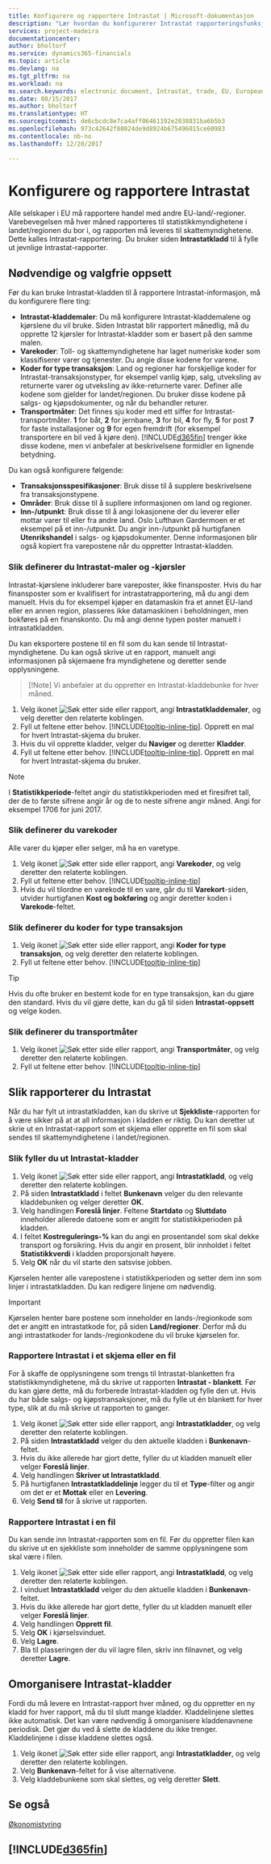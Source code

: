 ```yaml
---
title: Konfigurere og rapportere Intrastat | Microsoft-dokumentasjon
description: "Lær hvordan du konfigurerer Intrastat rapporteringsfunksjoner, og hvordan til å rapportere handel med selskaper i andre EU-land."
services: project-madeira
documentationcenter: 
author: bholtorf
ms.service: dynamics365-financials
ms.topic: article
ms.devlang: na
ms.tgt_pltfrm: na
ms.workload: na
ms.search.keywords: electronic document, Intrastat, trade, EU, European Union
ms.date: 08/15/2017
ms.author: bholtorf
ms.translationtype: HT
ms.sourcegitcommit: de6cbcdc8e7ca4aff06461192e2038831ba6b5b3
ms.openlocfilehash: 973c42642f88024de9d8924b675496015ce60983
ms.contentlocale: nb-no
ms.lasthandoff: 12/20/2017

---
```

# <a name="how-to-set-up-and-report-intrastat"></a>Konfigurere og rapportere Intrastat
Alle selskaper i EU må rapportere handel med andre EU-land/-regioner. Varebevegelsen må hver måned rapporteres til statistikkmyndighetene i landet/regionen du bor i, og rapporten må leveres til skattemyndighetene. Dette kalles Intrastat-rapportering. Du bruker siden **Intrastatkladd** til å fylle ut jevnlige Intrastat-rapporter.  

## <a name="required-and-optional-setups"></a>Nødvendige og valgfrie oppsett
Før du kan bruke Intrastat-kladden til å rapportere Intrastat-informasjon, må du konfigurere flere ting:  

* **Intrastat-kladdemaler**: Du må konfigurere Intrastat-kladdemalene og kjørslene du vil bruke. Siden Intrastat blir rapportert månedlig, må du opprette 12 kjørsler for Intrastat-kladder som er basert på den samme malen.  
* **Varekoder**: Toll- og skattemyndighetene har laget numeriske koder som klassifiserer varer og tjenester. Du angie disse kodene for varene.
* **Koder for type transaksjon**: Land og regioner har forskjellige koder for Intrastat-transaksjonstyper, for eksempel vanlig kjøp, salg, utveksling av returnerte varer og utveksling av ikke-returnerte varer. Definer alle kodene som gjelder for landet/regionen. Du bruker disse kodene på salgs- og kjøpsdokumenter, og når du behandler returer.  
* **Transportmåter**: Det finnes sju koder med ett siffer for Intrastat-transportmåter. **1** for båt, **2** for jernbane, **3** for bil, **4** for fly, **5** for post **7** for faste installasjoner og **9** for egen fremdrift (for eksempel transportere en bil ved å kjøre den). [!INCLUDE[d365fin](includes/d365fin_md.md)] trenger ikke disse kodene, men vi anbefaler at beskrivelsene formidler en lignende betydning.  

Du kan også konfigurere følgende:

* **Transaksjonsspesifikasjoner**: Bruk disse til å supplere beskrivelsene fra transaksjonstypene.  
* **Områder**: Bruk disse til å supllere informasjonen om land og regioner.  
* **Inn-/utpunkt**: Bruk disse til å angi lokasjonene der du leverer eller mottar varer til eller fra andre land. Oslo Lufthavn Gardermoen er et eksempel på et inn-/utpunkt. Du angir inn-/utpunkt på hurtigfanen **Utenrikshandel** i salgs- og kjøpsdokumenter. Denne informasjonen blir også kopiert fra varepostene når du oppretter Intrastat-kladden.  

### <a name="to-set-up-intrastat-templates-and-batches"></a>Slik definerer du Intrastat-maler og -kjørsler
Intrastat-kjørslene inkluderer bare vareposter, ikke finansposter. Hvis du har finansposter som er kvalifisert for intrastatrapportering, må du angi dem manuelt. Hvis du for eksempel kjøper en datamaskin fra et annet EU-land eller en annen region, plasseres ikke datamaskinen i beholdningen, men bokføres på en finanskonto. Du må angi denne typen poster manuelt i intrastatkladden.  

Du kan eksportere postene til en fil som du kan sende til Intrastat-myndighetene. Du kan også skrive ut en rapport, manuelt angi informasjonen på skjemaene fra myndighetene og deretter sende opplysningene.

>  [!Note]
> Vi anbefaler at du oppretter en Intrastat-kladdebunke for hver måned.  

1. Velg ikonet ![Søk etter side eller rapport](media/ui-search/search_small.png "Søk etter side eller rapport"), angi **Intrastatkladdemaler**, og velg deretter den relaterte koblingen.  
2. Fyll ut feltene etter behov. [!INCLUDE[tooltip-inline-tip](includes/tooltip-inline-tip_md.md)]. Opprett en mal for hvert Intrastat-skjema du bruker.  
3. Hvis du vil opprette kladder, velger du **Naviger** og deretter **Kladder**.  
4. Fyll ut feltene etter behov. [!INCLUDE[tooltip-inline-tip](includes/tooltip-inline-tip_md.md)]. Opprett en mal for hvert Intrastat-skjema du bruker.  

> [!Note]
> I **Statistikkperiode**-feltet angir du statistikkperioden med et firesifret tall, der de to første sifrene angir år og de to neste sifrene angir måned. Angi for eksempel 1706 for juni 2017.

### <a name="to-set-up-commodity-codes"></a>Slik definerer du varekoder
Alle varer du kjøper eller selger, må ha en varetype.  

1. Velg ikonet ![Søk etter side eller rapport](media/ui-search/search_small.png "Søk etter side eller rapport"), angi **Varekoder**, og velg deretter den relaterte koblingen.  
2. Fyll ut feltene etter behov. [!INCLUDE[tooltip-inline-tip](includes/tooltip-inline-tip_md.md)]  
3. Hvis du vil tilordne en varekode til en vare, går du til **Varekort**-siden, utvider hurtigfanen **Kost og bokføring** og angir deretter koden i **Varekode**-feltet.   

### <a name="to-set-up-transaction-nature-codes"></a>Slik definerer du koder for type transaksjon
1. Velg ikonet ![Søk etter side eller rapport](media/ui-search/search_small.png "Søk etter side eller rapport"), angi **Koder for type transaksjon**, og velg deretter den relaterte koblingen.  
2. Fyll ut feltene etter behov. [!INCLUDE[tooltip-inline-tip](includes/tooltip-inline-tip_md.md)]  

> [!Tip]
> Hvis du ofte bruker en bestemt kode for en type transaksjon, kan du gjøre den standard. Hvis du vil gjøre dette, kan du gå til siden **Intrastat-oppsett** og velge koden.

### <a name="to-set-up-transport-methods"></a>Slik definerer du transportmåter
1. Velg ikonet ![Søk etter side eller rapport](media/ui-search/search_small.png "Søk etter side eller rapport"), angi **Transportmåter**, og velg deretter den relaterte koblingen.  
2. Fyll ut feltene etter behov. [!INCLUDE[tooltip-inline-tip](includes/tooltip-inline-tip_md.md)]  

## <a name="to-report-intrastat"></a>Slik rapporterer du Intrastat
Når du har fylt ut intrastatkladden, kan du skrive ut **Sjekkliste**-rapporten for å være sikker på at at all informasjon i kladden er riktig. Du kan deretter ut skrie ut en Intrastat-rapport som et skjema eller opprette en fil som skal sendes til skattemyndighetene i landet/regionen.  

### <a name="to-fill-in-intrastat-journals"></a>Slik fyller du ut Intrastat-kladder  
1. Velg ikonet ![Søk etter side eller rapport](media/ui-search/search_small.png "Søk etter side eller rapport"), angi **Intrastatkladd**, og velg deretter den relaterte koblingen.  
2. På siden **Intrastatkladd** i feltet **Bunkenavn** velger du den relevante kladdebunken og velger deretter **OK**.  
3. Velg handlingen **Foreslå linjer**. Feltene **Startdato** og **Sluttdato** inneholder allerede datoene som er angitt for statistikkperioden på kladden.  
4. I feltet **Kostregulerings-%** kan du angi en prosentandel som skal dekke transport og forsikring. Hvis du angir en prosent, blir innholdet i feltet **Statistikkverdi** i kladden proporsjonalt høyere.  
5. Velg **OK** når du vil starte den satsvise jobben.  

Kjørselen henter alle varepostene i statistikkperioden og setter dem inn som linjer i intrastatkladden. Du kan redigere linjene om nødvendig.  

> [!IMPORTANT]  
>  Kjørselen henter bare postene som inneholder en lands-/regionkode som det er angitt en intrastatkode for, på siden **Land/regioner**. Derfor må du angi intrastatkoder for lands-/regionkodene du vil bruke kjørselen for.  

### <a name="how-to-report-intrastat-on-a-form-or-a-file"></a>Rapportere Intrastat i et skjema eller en fil
For å skaffe de opplysningene som trengs til Intrastat-blanketten fra statistikkmyndighetene, må du skrive ut rapporten **Intrastat - blankett**. Før du kan gjøre dette, må du forberede Intrastat-kladden og fylle den ut. Hvis du har både salgs- og kjøpstransaksjoner, må du fylle ut én blankett for hver type, slik at du må skrive ut rapporten to ganger.  

1. Velg ikonet ![Søk etter side eller rapport](media/ui-search/search_small.png "Søk etter side eller rapport"), angi **Intrastatkladder**, og velg deretter den relaterte koblingen.  
2. På siden **Intrastatkladd** velger du den aktuelle kladden i **Bunkenavn**-feltet.  
3. Hvis du ikke allerede har gjort dette, fyller du ut kladden manuelt eller velger **Foreslå linjer**.  
4. Velg handlingen **Skriver ut Intrastatkladd**.  
5. På hurtigfanen **Intrastatkladdelinje** legger du til et **Type**-filter og angir om det er et **Mottak** eller en **Levering**.  
6. Velg **Send til** for å skrive ut rapporten.  

### <a name="how-to-report-intrastat-in-a-file"></a>Rapportere Intrastat i en fil
Du kan sende inn Intrastat-rapporten som en fil. Før du oppretter filen kan du skrive ut en sjekkliste som inneholder de samme opplysningene som skal være i filen.  

1. Velg ikonet ![Søk etter side eller rapport](media/ui-search/search_small.png "Søk etter side eller rapport"), angi **Intrastatkladd**, og velg deretter den relaterte koblingen.  
2. I vinduet **Intrastatkladd** velger du den aktuelle kladden i **Bunkenavn**-feltet.  
3. Hvis du ikke allerede har gjort dette, fyller du ut kladden manuelt eller velger **Foreslå linjer**.  
4. Velg handlingen **Opprett fil**.  
5. Velg **OK** i kjørselsvinduet.  
6. Velg **Lagre**.  
7. Bla til plasseringen der du vil lagre filen, skriv inn filnavnet, og velg deretter **Lagre**.

## <a name="how-to-reorganize-intrastat-journals"></a>Omorganisere Intrastat-kladder
Fordi du må levere en Intrastat-rapport hver måned, og du oppretter en ny kladd for hver rapport, må du til slutt mange kladder. Kladdelinjene slettes ikke automatisk. Det kan være nødvendig å omorganisere kladdenavnene periodisk. Det gjør du ved å slette de kladdene du ikke trenger. Kladdelinjene i disse kladdene slettes også.  

1. Velg ikonet ![Søk etter side eller rapport](media/ui-search/search_small.png "Søk etter side eller rapport"), angi **Intrastatkladder**, og velg deretter den relaterte koblingen.  
2. Velg **Bunkenavn**-feltet for å vise alternativene.  
3. Velg kladdebunkene som skal slettes, og velg deretter **Slett**.  

## <a name="see-also"></a>Se også
[Økonomistyring](finance.md)

## [!INCLUDE[d365fin](includes/free_trial_md.md)]

